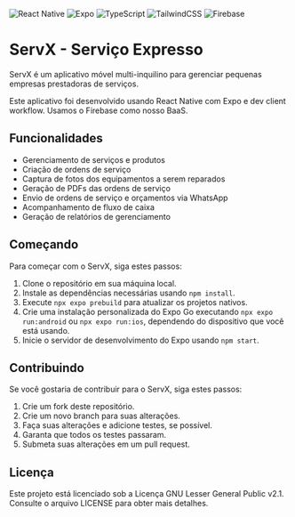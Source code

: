 ![React Native](https://img.shields.io/badge/react_native-%2320232a.svg?style=for-the-badge&logo=react&logoColor=%2361DAFB) ![Expo](https://img.shields.io/badge/expo-1C1E24?style=for-the-badge&logo=expo&logoColor=#D04A37) ![TypeScript](https://img.shields.io/badge/typescript-%23007ACC.svg?style=for-the-badge&logo=typescript&logoColor=white) ![TailwindCSS](https://img.shields.io/badge/tailwindcss-%2338B2AC.svg?style=for-the-badge&logo=tailwind-css&logoColor=white) ![Firebase](https://img.shields.io/badge/firebase-%23039BE5.svg?style=for-the-badge&logo=firebase)

# ServX - Serviço Expresso

ServX é um aplicativo móvel multi-inquilino para gerenciar pequenas empresas prestadoras de serviços.

Este aplicativo foi desenvolvido usando React Native com Expo e dev client workflow. Usamos o Firebase como nosso BaaS.

## Funcionalidades

- Gerenciamento de serviços e produtos
- Criação de ordens de serviço
- Captura de fotos dos equipamentos a serem reparados
- Geração de PDFs das ordens de serviço
- Envio de ordens de serviço e orçamentos via WhatsApp
- Acompanhamento de fluxo de caixa
- Geração de relatórios de gerenciamento

## Começando

Para começar com o ServX, siga estes passos:

1. Clone o repositório em sua máquina local.
2. Instale as dependências necessárias usando `npm install`.
3. Execute `npx expo prebuild` para atualizar os projetos nativos.
4. Crie uma instalação personalizada do Expo Go executando `npx expo run:android` ou `npx expo run:ios`, dependendo do dispositivo que você está usando.
5. Inicie o servidor de desenvolvimento do Expo usando `npm start`.

## Contribuindo

Se você gostaria de contribuir para o ServX, siga estes passos:

1. Crie um fork deste repositório.
2. Crie um novo branch para suas alterações.
3. Faça suas alterações e adicione testes, se possível.
4. Garanta que todos os testes passaram.
5. Submeta suas alterações em um pull request.

## Licença

Este projeto está licenciado sob a Licença GNU Lesser General Public v2.1. Consulte o arquivo LICENSE para obter mais detalhes.
